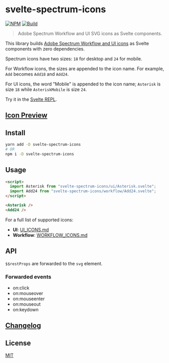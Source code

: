 # svelte-spectrum-icons

[![NPM][npm]][npm-url]
[![Build][build]][build-badge]

> Adobe Spectrum Workflow and UI SVG icons as Svelte components.

This library builds [Adobe Spectrum Workflow and UI icons](https://spectrum.adobe.com/page/icons/) as Svelte components with zero dependencies.

Spectrum icons have two sizes: `18` for desktop and `24` for mobile.

For Workflow icons, the sizes are appended to the icon name. For example, `Add` becomes `Add18` and `Add24`.

For UI icons, the word "Mobile" is appended to the icon name; `Asterisk` is size `18` while `AsteriskMobile` is size `24`.

Try it in the [Svelte REPL](https://svelte.dev/repl/8b2c2ef9ad68426bb320d455026b666e).

## [Icon Preview](https://metonym.github.io/svelte-spectrum-icons/)

## Install

```sh
yarn add -D svelte-spectrum-icons
# OR
npm i -D svelte-spectrum-icons
```

## Usage

```html
<script>
  import Asterisk from "svelte-spectrum-icons/ui/Asterisk.svelte";
  import Add24 from "svelte-spectrum-icons/workflow/Add24.svelte";
</script>

<Asterisk />
<Add24 />
```

For a full list of supported icons:

- **UI**: [UI_ICONS.md](UI_ICONS.md)
- **Workflow**: [WORKFLOW_ICONS.md](WORKFLOW_ICONS.md)

## API

`$$restProps` are forwarded to the `svg` element.

### Forwarded events

- on:click
- on:mouseover
- on:mouseenter
- on:mouseout
- on:keydown

## [Changelog](CHANGELOG.md)

## License

[MIT](LICENSE)

[npm]: https://img.shields.io/npm/v/svelte-spectrum-icons.svg?color=blue
[npm-url]: https://npmjs.com/package/svelte-spectrum-icons
[build]: https://travis-ci.com/metonym/svelte-spectrum-icons.svg?branch=master
[build-badge]: https://travis-ci.com/metonym/svelte-spectrum-icons
